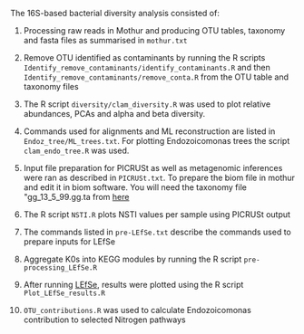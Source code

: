 The 16S-based bacterial diversity analysis consisted of:

1. Processing raw reads in Mothur and producing OTU tables, taxonomy and fasta files as summarised in `mothur.txt`

2. Remove OTU identified as contaminants by running the R scripts `Identify_remove_contaminants/identify_contaminants.R` and then `Identify_remove_contaminants/remove_conta.R` from the OTU table and taxonomy files

3. The R script `diversity/clam_diversity.R` was used to plot relative abundances, PCAs and alpha and beta diversity.

4. Commands used for alignments and ML reconstruction are listed in `Endoz_tree/ML_trees.txt`. For plotting Endozoicomonas trees the script `clam_endo_tree.R` was used.

5. Input file preparation for PICRUSt as well as metagenomic inferences were ran as described in `PICRUSt.txt`. To prepare the biom file in mothur and edit it in biom software. You will need the taxonomy file "gg_13_5_99.gg.ta from [here](https://www.mothur.org/wiki/Greengenes-formatted_databases)

6. The R script `NSTI.R` plots NSTI values per sample using PICRUSt output

7. The commands listed in `pre-LEfSe.txt` describe the commands used to prepare inputs for LEfSe

8. Aggregate K0s into KEGG modules by running the R script `pre-processing_LEfSe.R`

9. After running [LEfSe](https://huttenhower.sph.harvard.edu/galaxy/), results were plotted using the R script `Plot_LEfSe_results.R`

10. `OTU_contributions.R` was used to calculate Endozoicomonas contribution to selected Nitrogen pathways
